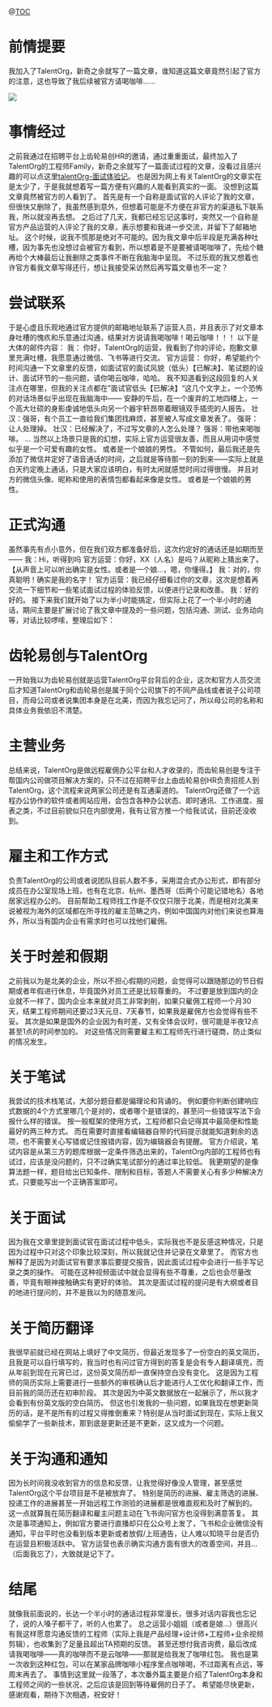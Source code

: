 @[TOC](关于我发表了TalentOrg的面试文章而被官方的人找上门)

# 前情提要

我加入了TalentOrg，新奇之余就写了一篇文章，谁知道这篇文章竟然引起了官方的注意，这也导致了我后续被官方请喝咖啡......

![](https://img0.baidu.com/it/u=1507530145,2619710474&fm=253&fmt=auto&app=138&f=JPEG?w=403&h=222)

# 事情经过

之前我通过在招聘平台上齿轮易创HR的邀请，通过重重面试，最终加入了TalentOrg的工程师Family，新奇之余就写了一篇面试过程的文章，没看过且感兴趣的可以点这里[talentOrg-面试体验记](https://blog.csdn.net/u013102711/article/details/128322136)。
也是因为网上有关TalentOrg的文章实在是太少了，于是我就想着写一篇方便有兴趣的人能看到真实的一面。
没想到这篇文章竟然被官方的人看到了。
首先是有一个自称是面试官的人评论了我的文章，但很快又删除了，我虽然感到意外，但想着可能是不方便在非官方的渠道私下联系我，所以就没再去想。
之后过了几天，我都已经忘记这事时，突然又一个自称是官方产品运营的人评论了我的文章，表示想要和我进一步交流，并留下了邮箱地址。
这个时候，说我不慌那是绝对不可能的。因为我文章中后半段是充满各种吐槽，因为事先也没想过会被官方看到，所以想着是不是要被请喝咖啡了，先给个糖再给个大棒最后让我删除之类事件不断在我脑海中呈现。
不过乐观的我又想着也许官方看我文章写得还行，想让我接受采访然后再写篇文章也不一定？

# 尝试联系

于是心虚且乐观地通过官方提供的邮箱地址联系了运营人员，并且表示了对文章本身吐槽的愧疚和乐意通过沟通，结果对方说请我喝咖啡！喝云咖啡！！！
以下是大体的邮件内容：
我：
你好，TalentOrg的运营，我看到了你的评论，抱歉文章里充满吐槽，我愿意通过微信、飞书等进行交流。
官方运营：
你好，希望能约个时间沟通一下文章里的反馈，如面试官的面试风貌（低头）【已解决】、笔试题的设计、面试环节的一些问题，请你喝云咖啡，哈哈。
我不知道看到这段回复的人关注点在哪里，但我的关注点都在”面试官低头【已解决】“这几个文字上，一个恐怖的对话场景似乎出现在我脑海中——
安静的午后，在一个废弃的工地四楼上，一个高大壮硕的身影虔诚地低头向另一个器宇轩昂带着眼镜双手插兜的人报告。
壮汉：强哥，有个员工一直给我们集团找麻烦，甚至被人写成文章发表了。
强哥：让人处理掉。
壮汉：已经解决了，不过写文章的人怎么处理？
强哥：带他来喝咖啡。
...
当然以上场景只是我的幻想，实际上官方运营很友善，而且从用词中感觉似乎是一个可爱有趣的女性。
或者是一个娘娘的男性。
不管如何，最后我还是先添加了微信并定好了语音通话的时间，之后就是等待那一刻的到来——实际上就是白天约定晚上通话，只是大家应该明白，有时太闲就感觉时间过得很慢。
并且对方的微信头像、昵称和使用的表情包都看起来像是女性。
或者是一个娘娘的男性。

# 正式沟通

虽然事先有点小意外，但在我们双方都准备好后，这次约定好的通话还是如期而至——
我：Hi，听得到吗
官方运营：你好，XX（人名）是吗？从昵称上猜出来了。
【从声音上可以听出确实是女性。或者是一个娘...，嗯，你懂得。】
我：对的，你真聪明！确实是我的名字！
官方运营：我已经仔细看过你的文章，这次是想着再交流一下细节和一些笔试面试过程的体验反馈，以便进行记录和改善。
我：好的好的。
接下来我们就开始了以为半小时能搞定，但实际上花了一个半小时的通话，期间主要是扩展讨论了我文章中提及的一些问题，包括沟通、测试、业务动向等，对话比较啰嗦，整理后如下：

# 齿轮易创与TalentOrg

一开始我以为齿轮易创就是运营TalentOrg平台背后的企业，这次和官方人员交流后才知道TalentOrg和齿轮易创是属于同个公司旗下的不同产品线或者说子公司项目，而母公司或者说集团本身是在北美，而因为我忘记问了，所以母公司的名称和具体业务我依旧不清楚。

# 主营业务

总结来说，TalentOrg是做远程雇佣办公平台和人才收录的，而齿轮易创是专注于帮国内公司做项目解决方案的，只不过在招聘平台上由齿轮易创HR负责招揽人到TalentOrg，这个流程来说两家公司还是有互通渠道的。
TalentOrg还做了一个远程办公协作的软件或者网站应用，会包含各种办公状态、即时通讯、工作进度、报表之类，不过目前貌似只在内部使用，我有让官方推一个给我试试，目前还没收到。

# 雇主和工作方式

负责TalentOrg的公司或者说团队目前人数不多，采用混合式办公形式，即有部分成员在办公室现场上班，也有在北京、杭州、墨西哥（后两个可能记错地名）各地居家远程办公的。
目前帮助工程师找工作是不仅仅只限于北美，而是相对北美来说被视为海外的区域都在所寻找的雇主范畴之内，例如中国国内对他们来说也算海外，所以当有国内企业有需求时也可以找他们雇佣。

# 关于时差和假期

之前我以为是北美的企业，所以不担心假期的问题，会觉得可以跟随那边的节日假期或者年假进行休息，毕竟国外对员工还是比较尊重的。
不过要是放到国内的企业就不一样了，国内企业本来就对员工非常剥削，如果只雇佣工程师一个月30天，结果工程师期间还要过3天元旦、7天春节，如果我是雇佣方也会觉得有些不妥。
其次是如果是国外的企业因为有时差，又有全体会议时，很可能是半夜12点甚至1点的时间参加的。
对这些情况则需要雇主和工程师先行进行磋商，防止类似的情况发生。

# 关于笔试

我尝试的技术栈笔试，大部分题目都是偏理论和背诵的。
例如要你判断创建响应式数据的4个方式里哪几个是对的，或者哪个是错误的，甚至问一些错误写法下会报什么样的错误。
按一般框架的使用方式，工程师都只会记得其中最简便和性能最好的两三种方式。
而在需要时直接看编辑器自带的代码提示就能知道剩余的选项，也不需要关心写错或记住报错内容，因为编辑器会有提醒。
官方介绍说，笔试内容是从第三方的题库根据一定条件筛选出来的，TalentOrg内部的工程师也有试过，应该是没问题的，只不过确实笔试部分的通过率比较低。
我更期望的是像算法题一样，题目给出已知条件、限制和目标，答题人不需要关心有多少种解决方式，只要能写出一个正确答案即可。

# 关于面试

因为我在文章里提到面试官在面试过程中低头，实际我也不是反感这种情况，只是因为过程中只对这个印象比较深刻，所以我就记住并记录在文章里了。
而官方也解释了是因为对面试官有要求事后要提交报告，因此面试过程中会进行一些手写记录之类的操作。
可能在这种视频面试中就会显得有些不尊重，之后也会尽量改善，毕竟有眼神接触确实有更好的体验。
其次是面试过程的提问是有大纲或者目的地进行提问的，并不是我以为的随意发问。

# 关于简历翻译

我很早前就已经在网站上填好了中文简历，但最近发现多了一份空白的英文简历，且我是可以自行填写的，我当时也有问过官方得到的答复是会有专人翻译填充，而从年前到现在元宵已过，这份英文简历却一直保持空白没有变化。
这是因为工程师的简历实际上需要进行一些额外的审核确认后才能进行人工优化和翻译工作，而目前我的简历还在初审阶段。
其次是因为中英文数据放在一起展示了，所以我才会看到有份英文版的空白简历。
但这也引发我的一些问题，如果我现在想更新简历的话，是不是所有的过程又得推倒重来？特别是从当时面试到现在，实际上我又偷偷学了一些新技术，那到底是更新还是不更新，这又成为一个问题。

# 关于沟通和通知

因为长时间我没收到官方的信息和反馈，让我觉得好像没人管理，甚至感觉TalentOrg这个平台项目是不是被放弃了。
特别是简历的进展、雇主筛选的进展、投递工作的进展甚至一开始远程工作测验的进展都是很难直观和及时了解到的。
这一点就算我在简历翻译和雇主问题主动在飞书询问官方也没得到满意答复。
其次是事项通知上，例如官方要进行直播却只在公众号上发了，飞书和企业微信没有通知，平台平时也没看到版本更新或者放假/上班通告，让人难以知晓平台是否仍在运营且积极活跃中。
官方运营也表示确实沟通方面有很大的改善空间，并且...（后面我忘了），大致就是记下了。

# 结尾

就像我前面说的，长达一个半小时的通话过程非常漫长，很多对话内容我也忘记了，说的人嗓子都干了，听的人也累了。
总之运营小姐姐（或者是娘...）很高兴有我这样愿意沟通反馈的工程师（实际上我是产品经理+设计师+工程师+业余视频剪辑），也收集到了足量且超出TA预期的反馈。
甚至还想付我咨询费，最后改成请我喝咖啡——真的咖啡而不是云咖啡——那就是给我发了咖啡红包。
我也是第一次收到这种红包，可以在某家品牌咖啡小程序里点咖啡喝，不过距离有点远，等周末再去了。
事情到这里就一段落了，本次番外篇主要是介绍了TalentOrg本身和工程师之间的一些状况，之后应该是回到等待雇佣的日子了。
希望能尽快更新，感谢观看，期待下次相遇，祝安好！
